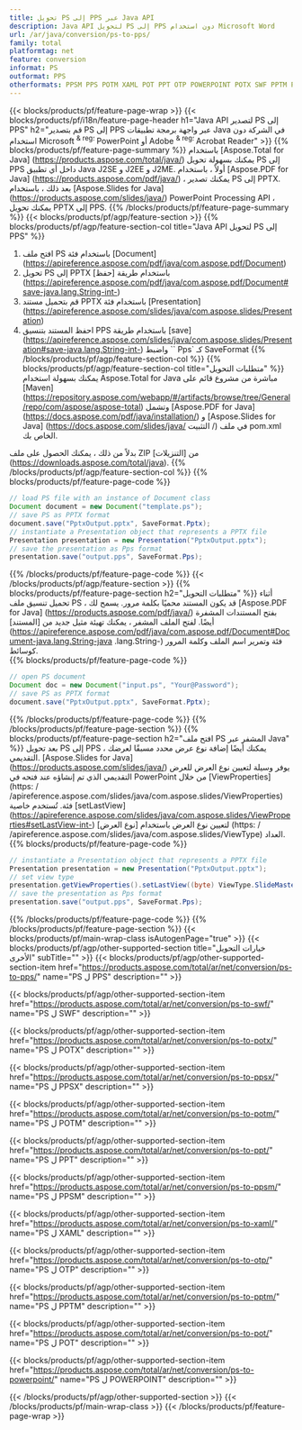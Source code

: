 ```yaml
---
title: تحويل PS إلى PPS عبر Java API
description: Java API لتحويل PS إلى PPS دون استخدام Microsoft Word
url: /ar/java/conversion/ps-to-pps/
family: total
platformtag: net
feature: conversion
informat: PS
outformat: PPS
otherformats: PPSM PPS POTM XAML POT PPT OTP POWERPOINT POTX SWF PPTM PPSX
---
```

{{< blocks/products/pf/feature-page-wrap >}}
{{< blocks/products/pf/i18n/feature-page-header h1="Java API لتصدير PS إلى PPS" h2="قم بتصدير PS إلى PPS عبر واجهة برمجة تطبيقات Java في الشركة دون استخدام Microsoft <sup> & reg؛ </sup> PowerPoint أو Adobe <sup> & reg؛ </sup> Acrobat Reader" >}}
{{% blocks/products/pf/feature-page-summary %}}
باستخدام [Aspose.Total for Java] (https://products.aspose.com/total/java/) يمكنك بسهولة تحويل PS إلى PPS داخل أي تطبيق Java J2SE و J2EE و J2ME. أولاً ، باستخدام [Aspose.PDF for Java] (https://products.aspose.com/pdf/java/) ، يمكنك تصدير PS إلى PPTX. بعد ذلك ، باستخدام [Aspose.Slides for Java] (https://products.aspose.com/slides/java/) PowerPoint Processing API ، يمكنك تحويل PPTX إلى PPS.
{{% /blocks/products/pf/feature-page-summary  %}}
{{< blocks/products/pf/agp/feature-section >}}
{{% blocks/products/pf/agp/feature-section-col title="Java API لتحويل PS إلى PPS" %}}
1. افتح ملف PS باستخدام فئة [Document] (https://apireference.aspose.com/pdf/java/com.aspose.pdf/Document)
2. تحويل PS إلى PPTX باستخدام طريقة [حفظ] (https://apireference.aspose.com/pdf/java/com.aspose.pdf/Document#save-java.lang.String-int-)
3. قم بتحميل مستند PPTX باستخدام فئة [Presentation] (https://apireference.aspose.com/slides/java/com.aspose.slides/Presentation)
4. احفظ المستند بتنسيق PPS باستخدام طريقة [save] (https://apireference.aspose.com/slides/java/com.aspose.slides/Presentation#save-java.lang.String-int-) واضبط `` Pps` كـ SaveFormat
{{% /blocks/products/pf/agp/feature-section-col %}}
{{% blocks/products/pf/agp/feature-section-col title="متطلبات التحويل" %}}
يمكنك بسهولة استخدام Aspose.Total for Java مباشرة من مشروع قائم على [Maven] (https://repository.aspose.com/webapp/#/artifacts/browse/tree/General/repo/com/aspose/aspose-total) وتشمل [Aspose.PDF for Java] (https://docs.aspose.com/pdf/java/installation/) و [Aspose.Slides for Java] (https://docs.aspose.com/slides/java/ التثبيت /) في ملف pom.xml الخاص بك.

بدلاً من ذلك ، يمكنك الحصول على ملف ZIP من [التنزيلات] (https://downloads.aspose.com/total/java).
{{% /blocks/products/pf/agp/feature-section-col %}}
{{% blocks/products/pf/feature-page-code %}}

```java
// load PS file with an instance of Document class
Document document = new Document("template.ps");
// save PS as PPTX format 
document.save("PptxOutput.pptx", SaveFormat.Pptx); 
// instantiate a Presentation object that represents a PPTX file
Presentation presentation = new Presentation("PptxOutput.pptx");
// save the presentation as Pps format
presentation.save("output.pps", SaveFormat.Pps);   
```
{{% /blocks/products/pf/feature-page-code %}}
{{< /blocks/products/pf/agp/feature-section >}}
{{% blocks/products/pf/feature-page-section  h2="متطلبات التحويل" %}}
أثناء تحميل تنسيق ملف PS ، قد يكون المستند محميًا بكلمة مرور. يسمح لك [Aspose.PDF for Java] (https://products.aspose.com/pdf/java/) بفتح المستندات المشفرة أيضًا. لفتح الملف المشفر ، يمكنك تهيئة مثيل جديد من [المستند] (https://apireference.aspose.com/pdf/java/com.aspose.pdf/Document#Document-java.lang.String-java .lang.String-) فئة وتمرير اسم الملف وكلمة المرور كوسائط.  
{{% blocks/products/pf/feature-page-code %}}

```java
// open PS document
Document doc = new Document("input.ps", "Your@Password");
// save PS as PPTX format 
document.save("PptxOutput.pptx", SaveFormat.Pptx); 

```
{{% /blocks/products/pf/feature-page-code  %}}
{{% /blocks/products/pf/feature-page-section %}}
{{% blocks/products/pf/feature-page-section  h2="افتح ملف PS المشفر عبر Java" %}}
بعد تحويل PS إلى PPS ، يمكنك أيضًا إضافة نوع عرض محدد مسبقًا لعرضك التقديمي. [Aspose.Slides for Java] (https://products.aspose.com/slides/java/) يوفر وسيلة لتعيين نوع العرض للعرض التقديمي الذي تم إنشاؤه عند فتحه في PowerPoint من خلال [ViewProperties] (https: / /apireference.aspose.com/slides/java/com.aspose.slides/ViewProperties) فئة. تُستخدم خاصية [setLastView] (https://apireference.aspose.com/slides/java/com.aspose.slides/ViewProperties#setLastView-int-) لتعيين نوع العرض باستخدام [نوع العرض] (https: / /apireference.aspose.com/slides/java/com.aspose.slides/ViewType) العداد. 
{{% blocks/products/pf/feature-page-code %}}

```java
// instantiate a Presentation object that represents a PPTX file
Presentation presentation = new Presentation("PptxOutput.pptx");
// set view type
presentation.getViewProperties().setLastView((byte) ViewType.SlideMasterView);
// save the presentation as Pps format
presentation.save("output.pps", SaveFormat.Pps);    
```
{{% /blocks/products/pf/feature-page-code  %}}
{{% /blocks/products/pf/feature-page-section %}}
{{< blocks/products/pf/main-wrap-class isAutogenPage="true" >}}
{{< blocks/products/pf/agp/other-supported-section title="خيارات التحويل الأخرى" subTitle="" >}}
{{< blocks/products/pf/agp/other-supported-section-item href="https://products.aspose.com/total/ar/net/conversion/ps-to-pps/" name="PS ل PPS" description="" >}}

{{< blocks/products/pf/agp/other-supported-section-item href="https://products.aspose.com/total/ar/net/conversion/ps-to-swf/" name="PS ل SWF" description="" >}}

{{< blocks/products/pf/agp/other-supported-section-item href="https://products.aspose.com/total/ar/net/conversion/ps-to-potx/" name="PS ل POTX" description="" >}}

{{< blocks/products/pf/agp/other-supported-section-item href="https://products.aspose.com/total/ar/net/conversion/ps-to-ppsx/" name="PS ل PPSX" description="" >}}

{{< blocks/products/pf/agp/other-supported-section-item href="https://products.aspose.com/total/ar/net/conversion/ps-to-potm/" name="PS ل POTM" description="" >}}

{{< blocks/products/pf/agp/other-supported-section-item href="https://products.aspose.com/total/ar/net/conversion/ps-to-ppt/" name="PS ل PPT" description="" >}}

{{< blocks/products/pf/agp/other-supported-section-item href="https://products.aspose.com/total/ar/net/conversion/ps-to-ppsm/" name="PS ل PPSM" description="" >}}

{{< blocks/products/pf/agp/other-supported-section-item href="https://products.aspose.com/total/ar/net/conversion/ps-to-xaml/" name="PS ل XAML" description="" >}}

{{< blocks/products/pf/agp/other-supported-section-item href="https://products.aspose.com/total/ar/net/conversion/ps-to-otp/" name="PS ل OTP" description="" >}}

{{< blocks/products/pf/agp/other-supported-section-item href="https://products.aspose.com/total/ar/net/conversion/ps-to-pptm/" name="PS ل PPTM" description="" >}}

{{< blocks/products/pf/agp/other-supported-section-item href="https://products.aspose.com/total/ar/net/conversion/ps-to-pot/" name="PS ل POT" description="" >}}

{{< blocks/products/pf/agp/other-supported-section-item href="https://products.aspose.com/total/ar/net/conversion/ps-to-powerpoint/" name="PS ل POWERPOINT" description="" >}}


{{< /blocks/products/pf/agp/other-supported-section >}}
{{< /blocks/products/pf/main-wrap-class >}}
{{< /blocks/products/pf/feature-page-wrap >}}